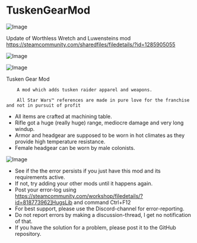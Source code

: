 # TuskenGearMod

![Image](https://i.imgur.com/buuPQel.png)

Update of Worthless Wretch and Luwensteins mod
https://steamcommunity.com/sharedfiles/filedetails/?id=1285905055

![Image](https://i.imgur.com/pufA0kM.png)

	
![Image](https://i.imgur.com/Z4GOv8H.png)

Tusken Gear Mod
        
        A mod which adds tusken raider apparel and weapons.
        
        All Star Wars™ references are made in pure love for the franchise and not in pursuit of profit

- All items are crafted at machining table.
- Rifle got a huge (really huge) range, mediocre damage and very long windup.
- Armor and headgear are supposed to be worn in hot climates as they provide high temperature resistance. 
- Female headgear can be worn by male colonists.

![Image](https://i.imgur.com/PwoNOj4.png)



-  See if the the error persists if you just have this mod and its requirements active.
-  If not, try adding your other mods until it happens again.
-  Post your error-log using https://steamcommunity.com/workshop/filedetails/?id=818773962]HugsLib and command Ctrl+F12
-  For best support, please use the Discord-channel for error-reporting.
-  Do not report errors by making a discussion-thread, I get no notification of that.
-  If you have the solution for a problem, please post it to the GitHub repository.




